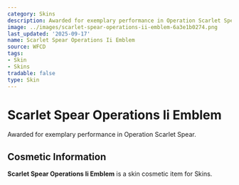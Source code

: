 ```yaml
---
category: Skins
description: Awarded for exemplary performance in Operation Scarlet Spear.
image: ../images/scarlet-spear-operations-ii-emblem-6a3e1b0274.png
last_updated: '2025-09-17'
name: Scarlet Spear Operations Ii Emblem
source: WFCD
tags:
- Skin
- Skins
tradable: false
type: Skin
---
```


# Scarlet Spear Operations Ii Emblem

Awarded for exemplary performance in Operation Scarlet Spear.

## Cosmetic Information

**Scarlet Spear Operations Ii Emblem** is a skin cosmetic item for Skins.

